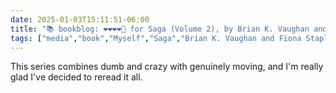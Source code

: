 ```yaml
---
date: 2025-01-03T15:11:51-06:00
title: "📚 bookblog: ❤️❤️❤️❤️🖤 for Saga (Volume 2), by Brian K. Vaughan and Fiona Staples"
tags: ["media","book","Myself","Saga","Brian K. Vaughan and Fiona Staples","comics","Brian K. Vaughan","Fiona Staples"]
---
```


This series combines dumb and crazy with genuinely moving, and I'm really glad I've decided to reread it all.